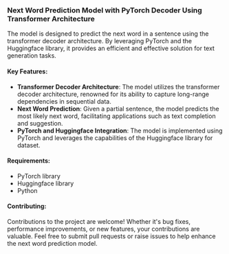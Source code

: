 ### Next Word Prediction Model with PyTorch Decoder Using Transformer Architecture

The model is designed to predict the next word in a sentence using the transformer decoder architecture. By leveraging PyTorch and the Huggingface library, it provides an efficient and effective solution for text generation tasks.

#### Key Features:
- **Transformer Decoder Architecture**: The model utilizes the transformer decoder architecture, renowned for its ability to capture long-range dependencies in sequential data.
- **Next Word Prediction**: Given a partial sentence, the model predicts the most likely next word, facilitating applications such as text completion and suggestion.
- **PyTorch and Huggingface Integration**: The model is implemented using PyTorch and leverages the capabilities of the Huggingface library for dataset.


#### Requirements:
- PyTorch library
- Huggingface library
- Python

#### Contributing:
Contributions to the project are welcome! Whether it's bug fixes, performance improvements, or new features, your contributions are valuable. Feel free to submit pull requests or raise issues to help enhance the next word prediction model.
